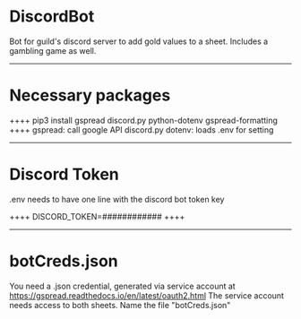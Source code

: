 # DiscordBot
Bot for guild's discord server to add gold values to a sheet. Includes a gambling game as well.

--------------------------

# Necessary packages

++++
pip3 install gspread discord.py python-dotenv gspread-formatting
++++
gspread: call google API
discord.py
dotenv: loads .env for setting


--------------------------
# Discord Token
.env needs to have one line with the discord bot token key

++++
DISCORD_TOKEN=############
++++

--------------------------
# botCreds.json
You need a .json credential, generated via service account at
https://gspread.readthedocs.io/en/latest/oauth2.html
The service account needs access to both sheets.
Name the file "botCreds.json"
